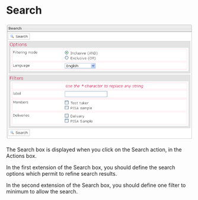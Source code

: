 <!--
created_at: '2012-04-12 18:29:36'
updated_at: '2013-03-13 13:59:31'
authors:
    - 'Jérôme Bogaerts'
contributors:
    - 'Sophie Doublet'
tags:
    - 'Manage Groups'
-->

Search
======

![](../resources/groups-search.png)

The Search box is displayed when you click on the Search action, in the Actions box.

In the first extension of the Search box, you should define the search options which permit to refine search results.

In the second extension of the Search box, you should define one filter to minimum to allow the search.


